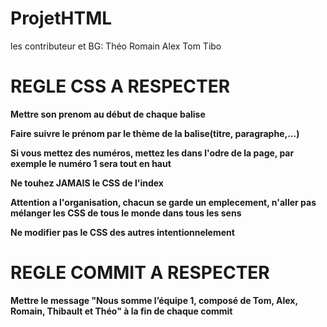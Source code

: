 # ProjetHTML
les contributeur et BG:
Théo
Romain
Alex
Tom
Tibo

# REGLE CSS A RESPECTER
**Mettre son prenom au début de chaque balise**

**Faire suivre le prénom par le thème de la balise(titre, paragraphe,...)**

**Si vous mettez des numéros, mettez les dans l'odre de la page, par exemple le numéro 1 sera tout en haut**

**Ne touhez JAMAIS le CSS de l'index**

**Attention a l'organisation, chacun se garde un emplecement, n'aller pas mélanger les CSS de tous le monde dans tous les sens**

**Ne modifier pas le CSS des autres intentionnelement**

# REGLE COMMIT A RESPECTER 
**Mettre le message "Nous somme l’équipe 1, composé de Tom, Alex, Romain, Thibault et Théo" à la fin de chaque commit**

